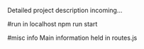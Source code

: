 Detailed project description incoming...

#run in localhost
npm run start

#misc info
Main information held in routes.js
